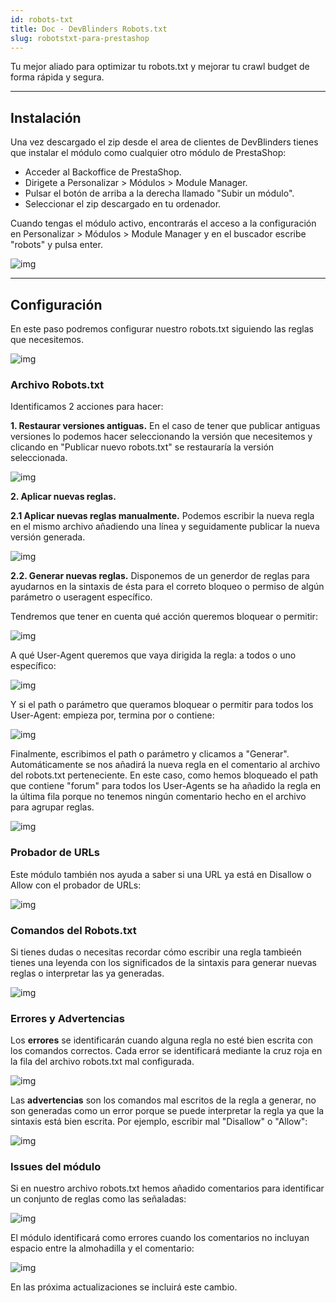 ```yaml
---
id: robots-txt
title: Doc - DevBlinders Robots.txt
slug: robotstxt-para-prestashop
---
```


Tu mejor aliado para optimizar tu robots.txt y mejorar tu crawl budget de forma rápida y segura.

---

## Instalación
Una vez descargado el zip desde el area de clientes de DevBlinders tienes que instalar el módulo como cualquier otro módulo de PrestaShop:

- Acceder al Backoffice de PrestaShop.
- Dirigete a Personalizar > Módulos > Module Manager.
- Pulsar el botón de arriba a la derecha llamado "Subir un módulo".
- Seleccionar el zip descargado en tu ordenador.

Cuando tengas el módulo activo, encontrarás el acceso a la configuración en Personalizar > Módulos > Module Manager y en el buscador escribe "robots" y pulsa enter. 

![img](https://devblinders.com/img/cms/documentaciones/robotstxt/configurar-robotstxt.jpg)

---

## Configuración
En este paso podremos configurar nuestro robots.txt siguiendo las reglas que necesitemos. 

![img](https://devblinders.com/img/cms/documentaciones/robotstxt/archivo-robotstxt.jpg)

### Archivo Robots.txt

Identificamos 2 acciones para hacer:

**1. Restaurar versiones antiguas.** En el caso de tener que publicar antiguas versiones lo podemos hacer seleccionando la versión que necesitemos y clicando en "Publicar nuevo robots.txt" se restauraría la versión seleccionada. 

![img](https://devblinders.com/img/cms/documentaciones/robotstxt/restaurar-robotstxt.jpg)

**2. Aplicar nuevas reglas.**

  **2.1 Aplicar nuevas reglas manualmente.** Podemos escribir la nueva regla en el mismo archivo añadiendo una línea y seguidamente publicar la nueva versión generada.
  
 ![img](https://devblinders.com/img/cms/documentaciones/robotstxt/nueva-regla-manual.jpg)
 
 **2.2. Generar nuevas reglas.** Disponemos de un generdor de reglas para ayudarnos en la sintaxis de ésta para el correto bloqueo o permiso de algún parámetro o useragent específico. 
 
 Tendremos que tener en cuenta qué acción queremos bloquear o permitir:

 ![img](https://devblinders.com/img/cms/documentaciones/robotstxt/generador-de-reglas-accion.jpg)
 
 A qué User-Agent queremos que vaya dirigida la regla: a todos o uno específico:
 
 ![img](https://devblinders.com/img/cms/documentaciones/robotstxt/generador-regla-useragent.jpg)
 
 Y si el path o parámetro que queramos bloquear o permitir para todos los User-Agent: empieza por, termina por o contiene:
 
 ![img](https://devblinders.com/img/cms/documentaciones/robotstxt/generador-regla-contenido.jpg)
 
 Finalmente, escribimos el path o parámetro y clicamos a "Generar". Automáticamente se nos añadirá la nueva regla en el comentario al archivo del robots.txt perteneciente. En este caso, como hemos bloqueado el path que contiene "forum" para todos los User-Agents se ha añadido la regla en la última fila porque no tenemos ningún comentario hecho en el archivo para agrupar reglas.

![img](https://devblinders.com/img/cms/documentaciones/robotstxt/nueva-regla-generada.jpg)
 
### Probador de URLs
 
Este módulo también nos ayuda a saber si una URL ya está en Disallow o Allow con el probador de URLs:

![img](https://devblinders.com/img/cms/documentaciones/robotstxt/url-bloqueada.jpg)

### Comandos del Robots.txt 

Si tienes dudas o necesitas recordar cómo escribir una regla tambieén tienes una leyenda con los significados de la sintaxis para generar nuevas reglas o interpretar las ya generadas.

![img](https://devblinders.com/img/cms/documentaciones/robotstxt/leyenda-robotstxt-sintaxis.jpg)
 
### Errores y Advertencias

Los **errores** se identificarán cuando alguna regla no esté bien escrita con los comandos correctos. Cada error se identificará mediante la cruz roja en la fila del archivo robots.txt mal configurada.

![img](https://devblinders.com/img/cms/documentaciones/robotstxt/errores-robotstxt.jpg)

Las **advertencias** son los comandos mal escritos de la regla a generar, no son generadas como un error porque se puede interpretar la regla ya que la sintaxis está bien escrita. Por ejemplo, escribir mal "Disallow" o "Allow": 

![img](https://devblinders.com/img/cms/documentaciones/robotstxt/advertencias-robotstxt.jpg)
 
 ### Issues del módulo
 
 Si en nuestro archivo robots.txt hemos añadido comentarios para identificar un conjunto de reglas como las señaladas:
 
 ![img](https://devblinders.com/img/cms/documentaciones/robotstxt/comentarios-robotstxt.jpg)
 
El módulo identificará como errores cuando los comentarios no incluyan espacio entre la almohadilla y el comentario:

![img](https://devblinders.com/img/cms/documentaciones/robotstxt/errores-comentarios-robotstxt.jpg)

En las próxima actualizaciones se incluirá este cambio.
 
  
 

